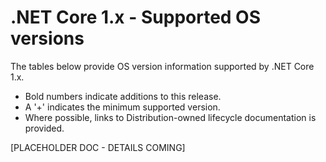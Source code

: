 # .NET Core 1.x - Supported OS versions

The tables below provide OS version information supported by .NET Core 1.x.

* Bold numbers indicate additions to this release.
* A '+' indicates the minimum supported version.
* Where possible, links to Distribution-owned lifecycle documentation is provided.

[PLACEHOLDER DOC - DETAILS COMING]